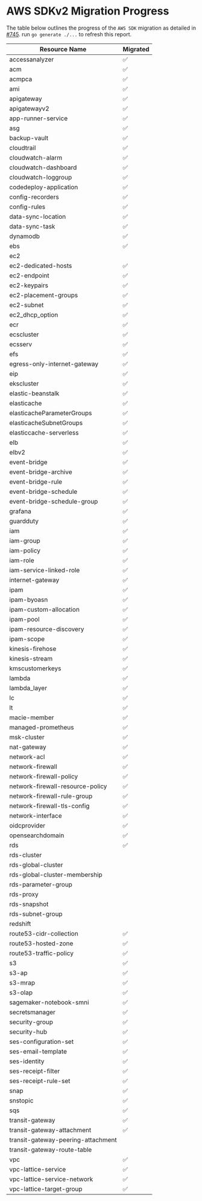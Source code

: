 # AWS SDKv2 Migration Progress

The table below outlines the progress of the `AWS SDK` migration as detailed in [#745](https://github.com/gruntwork-io/cloud-nuke/issues/745).
run `go generate ./...` to refresh this report.


| Resource Name                      | Migrated           |
|------------------------------------|--------------------|
| accessanalyzer                     | :white_check_mark: |
| acm                                | :white_check_mark: |
| acmpca                             | :white_check_mark: |
| ami                                | :white_check_mark: |
| apigateway                         | :white_check_mark: |
| apigatewayv2                       | :white_check_mark: |
| app-runner-service                 | :white_check_mark: |
| asg                                | :white_check_mark: |
| backup-vault                       | :white_check_mark: |
| cloudtrail                         | :white_check_mark: |
| cloudwatch-alarm                   | :white_check_mark: |
| cloudwatch-dashboard               | :white_check_mark: |
| cloudwatch-loggroup                | :white_check_mark: |
| codedeploy-application             | :white_check_mark: |
| config-recorders                   | :white_check_mark: |
| config-rules                       | :white_check_mark: |
| data-sync-location                 | :white_check_mark: |
| data-sync-task                     | :white_check_mark: |
| dynamodb                           | :white_check_mark: |
| ebs                                | :white_check_mark: |
| ec2                                |                    |
| ec2-dedicated-hosts                | :white_check_mark: |
| ec2-endpoint                       | :white_check_mark: |
| ec2-keypairs                       | :white_check_mark: |
| ec2-placement-groups               | :white_check_mark: |
| ec2-subnet                         | :white_check_mark: |
| ec2_dhcp_option                    | :white_check_mark: |
| ecr                                | :white_check_mark: |
| ecscluster                         | :white_check_mark: |
| ecsserv                            | :white_check_mark: |
| efs                                | :white_check_mark: |
| egress-only-internet-gateway       | :white_check_mark: |
| eip                                | :white_check_mark: |
| ekscluster                         | :white_check_mark: |
| elastic-beanstalk                  | :white_check_mark: |
| elasticache                        | :white_check_mark: |
| elasticacheParameterGroups         | :white_check_mark: |
| elasticacheSubnetGroups            | :white_check_mark: |
| elasticcache-serverless            | :white_check_mark: |
| elb                                | :white_check_mark: |
| elbv2                              | :white_check_mark: |
| event-bridge                       | :white_check_mark: |
| event-bridge-archive               | :white_check_mark: |
| event-bridge-rule                  | :white_check_mark: |
| event-bridge-schedule              | :white_check_mark: |
| event-bridge-schedule-group        | :white_check_mark: |
| grafana                            | :white_check_mark: |
| guardduty                          | :white_check_mark: |
| iam                                | :white_check_mark: |
| iam-group                          | :white_check_mark: |
| iam-policy                         | :white_check_mark: |
| iam-role                           | :white_check_mark: |
| iam-service-linked-role            | :white_check_mark: |
| internet-gateway                   | :white_check_mark: |
| ipam                               | :white_check_mark: |
| ipam-byoasn                        | :white_check_mark: |
| ipam-custom-allocation             | :white_check_mark: |
| ipam-pool                          | :white_check_mark: |
| ipam-resource-discovery            | :white_check_mark: |
| ipam-scope                         | :white_check_mark: |
| kinesis-firehose                   | :white_check_mark: |
| kinesis-stream                     | :white_check_mark: |
| kmscustomerkeys                    | :white_check_mark: |
| lambda                             | :white_check_mark: |
| lambda_layer                       | :white_check_mark: |
| lc                                 | :white_check_mark: |
| lt                                 | :white_check_mark: |
| macie-member                       | :white_check_mark: |
| managed-prometheus                 | :white_check_mark: |
| msk-cluster                        | :white_check_mark: |
| nat-gateway                        | :white_check_mark: |
| network-acl                        | :white_check_mark: |
| network-firewall                   | :white_check_mark: |
| network-firewall-policy            | :white_check_mark: |
| network-firewall-resource-policy   | :white_check_mark: |
| network-firewall-rule-group        | :white_check_mark: |
| network-firewall-tls-config        | :white_check_mark: |
| network-interface                  | :white_check_mark: |
| oidcprovider                       | :white_check_mark: |
| opensearchdomain                   | :white_check_mark: |
| rds                                | :white_check_mark: |
| rds-cluster                        |                    |
| rds-global-cluster                 |                    |
| rds-global-cluster-membership      |                    |
| rds-parameter-group                |                    |
| rds-proxy                          |                    |
| rds-snapshot                       |                    |
| rds-subnet-group                   |                    |
| redshift                           |                    |
| route53-cidr-collection            | :white_check_mark: |
| route53-hosted-zone                | :white_check_mark: |
| route53-traffic-policy             | :white_check_mark: |
| s3                                 | :white_check_mark: |
| s3-ap                              | :white_check_mark: |
| s3-mrap                            | :white_check_mark: |
| s3-olap                            | :white_check_mark: |
| sagemaker-notebook-smni            | :white_check_mark: |
| secretsmanager                     | :white_check_mark: |
| security-group                     | :white_check_mark: |
| security-hub                       | :white_check_mark: |
| ses-configuration-set              | :white_check_mark: |
| ses-email-template                 | :white_check_mark: |
| ses-identity                       | :white_check_mark: |
| ses-receipt-filter                 | :white_check_mark: |
| ses-receipt-rule-set               | :white_check_mark: |
| snap                               | :white_check_mark: |
| snstopic                           | :white_check_mark: |
| sqs                                | :white_check_mark: |
| transit-gateway                    | :white_check_mark: |
| transit-gateway-attachment         | :white_check_mark: |
| transit-gateway-peering-attachment |                    |
| transit-gateway-route-table        |                    |
| vpc                                | :white_check_mark: |
| vpc-lattice-service                | :white_check_mark: |
| vpc-lattice-service-network        | :white_check_mark: |
| vpc-lattice-target-group           | :white_check_mark: |
